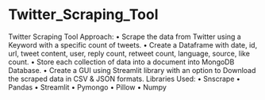 # Twitter_Scraping_Tool

Twitter Scraping Tool
Approach:
•	Scrape the data from Twitter using a Keyword with a specific count of tweets.
•	Create a Dataframe with date, id, url, tweet content, user, reply count, retweet count, language, source, like count.
•	Store each collection of data into a document into MongoDB Database.
•	Create a GUI using Streamlit library with an option to Download the scraped data in CSV & JSON formats.
Libraries Used:
•	Snscrape
•	Pandas
•	Streamlit
•	Pymongo
•	Pillow
•	Numpy


